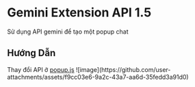 # Gemini Extension API 1.5
 Sử dụng API gemini để tạo một popup chat
<h2 align="left">Hướng Dẫn</h2>
Thay đổi API ở <a href= "https://github.com/HunterOct/Gemini-Extension-API/blob/main/popup.js">popup.js</a>
![image](https://github.com/user-attachments/assets/f9cc03e6-9a2c-43a7-aa6d-35fedd3a91d0)

